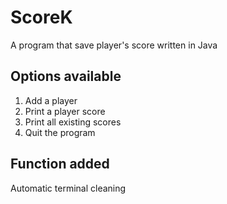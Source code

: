 # ScoreK
A program that save player's score written in Java

## Options available
1. Add a player
2. Print a player score
3. Print all existing scores
4. Quit the program

## Function added
Automatic terminal cleaning
